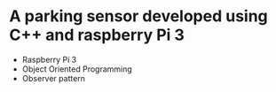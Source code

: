 # A parking sensor developed using C++ and raspberry Pi 3

* Raspberry Pi 3
* Object Oriented Programming
* Observer pattern
